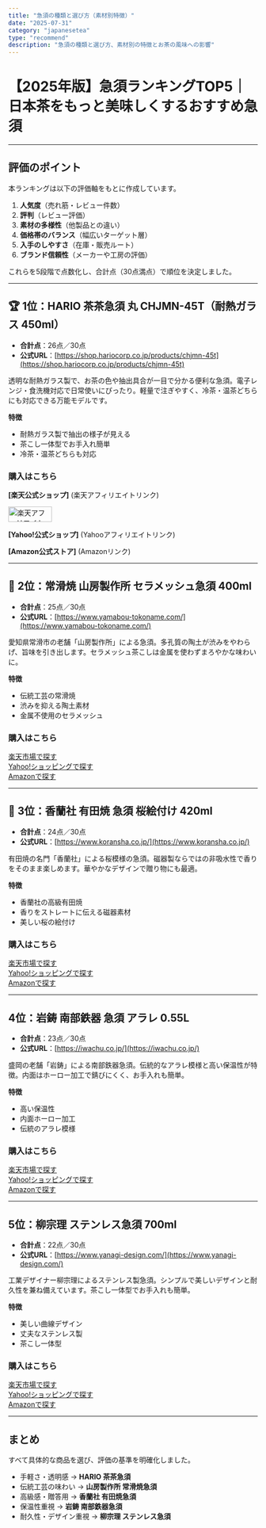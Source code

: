 ```yaml
---
title: "急須の種類と選び方（素材別特徴）"
date: "2025-07-31"
category: "japanesetea"
type: "recommend"
description: "急須の種類と選び方、素材別の特徴とお茶の風味への影響"
---
```


# 【2025年版】急須ランキングTOP5｜日本茶をもっと美味しくするおすすめ急須

---

## 評価のポイント
本ランキングは以下の評価軸をもとに作成しています。

1. **人気度**（売れ筋・レビュー件数）
2. **評判**（レビュー評価）
3. **素材の多様性**（他製品との違い）
4. **価格帯のバランス**（幅広いターゲット層）
5. **入手のしやすさ**（在庫・販売ルート）
6. **ブランド信頼性**（メーカーや工房の評価）

これらを5段階で点数化し、合計点（30点満点）で順位を決定しました。

---

## 🏆 1位：**HARIO 茶茶急須 丸 CHJMN-45T（耐熱ガラス 450ml）**

- **合計点**：26点／30点
- **公式URL**：[https://shop.hariocorp.co.jp/products/chjmn-45t](https://shop.hariocorp.co.jp/products/chjmn-45t)

透明な耐熱ガラス製で、お茶の色や抽出具合が一目で分かる便利な急須。電子レンジ・食洗機対応で日常使いにぴったり。軽量で注ぎやすく、冷茶・温茶どちらにも対応できる万能モデルです。

**特徴**
- 耐熱ガラス製で抽出の様子が見える
- 茶こし一体型でお手入れ簡単
- 冷茶・温茶どちらも対応

### 購入はこちら

**[楽天公式ショップ]** (楽天アフィリエイトリンク)
<div class="affiliate-link">
  <a href="https://af.moshimo.com/af/c/click?a_id=5122395&p_id=54&pc_id=54&pl_id=616" target="_blank" rel="nofollow noopener noreferrer">
    <img src="https://image.moshimo.com/af-img/0032/000000000616.gif" width="88" height="31" style="border:none;" alt="楽天アフィリエイト" />
  </a>
</div>
<img src="https://i.moshimo.com/af/i/impression?a_id=5122395&p_id=54&pc_id=54&pl_id=616" width="1" height="1" style="border:none;" loading="lazy" />

**[Yahoo!公式ショップ]** (Yahooアフィリエイトリンク)

**[Amazon公式ストア]** (Amazonリンク)

---

## 🥈 2位：**常滑焼 山房製作所 セラメッシュ急須 400ml**

- **合計点**：25点／30点
- **公式URL**：[https://www.yamabou-tokoname.com/](https://www.yamabou-tokoname.com/)

愛知県常滑市の老舗「山房製作所」による急須。多孔質の陶土が渋みをやわらげ、旨味を引き出します。セラメッシュ茶こしは金属を使わずまろやかな味わいに。

**特徴**
- 伝統工芸の常滑焼
- 渋みを抑える陶土素材
- 金属不使用のセラメッシュ

### 購入はこちら
[楽天市場で探す](楽天アフィリエイトリンク)  
[Yahoo!ショッピングで探す](Yahooアフィリエイトリンク)  
[Amazonで探す](Amazonリンク)

---

## 🥉 3位：**香蘭社 有田焼 急須 桜絵付け 420ml**

- **合計点**：24点／30点
- **公式URL**：[https://www.koransha.co.jp/](https://www.koransha.co.jp/)

有田焼の名門「香蘭社」による桜模様の急須。磁器製ならではの非吸水性で香りをそのまま楽しめます。華やかなデザインで贈り物にも最適。

**特徴**
- 香蘭社の高級有田焼
- 香りをストレートに伝える磁器素材
- 美しい桜の絵付け

### 購入はこちら
[楽天市場で探す](楽天アフィリエイトリンク)  
[Yahoo!ショッピングで探す](Yahooアフィリエイトリンク)  
[Amazonで探す](Amazonリンク)

---

## 4位：**岩鋳 南部鉄器 急須 アラレ 0.55L**

- **合計点**：23点／30点
- **公式URL**：[https://iwachu.co.jp/](https://iwachu.co.jp/)

盛岡の老舗「岩鋳」による南部鉄器急須。伝統的なアラレ模様と高い保温性が特徴。内面はホーロー加工で錆びにくく、お手入れも簡単。

**特徴**
- 高い保温性
- 内面ホーロー加工
- 伝統のアラレ模様

### 購入はこちら
[楽天市場で探す](楽天アフィリエイトリンク)  
[Yahoo!ショッピングで探す](Yahooアフィリエイトリンク)  
[Amazonで探す](Amazonリンク)

---

## 5位：**柳宗理 ステンレス急須 700ml**

- **合計点**：22点／30点
- **公式URL**：[https://www.yanagi-design.com/](https://www.yanagi-design.com/)

工業デザイナー柳宗理によるステンレス製急須。シンプルで美しいデザインと耐久性を兼ね備えています。茶こし一体型でお手入れも簡単。

**特徴**
- 美しい曲線デザイン
- 丈夫なステンレス製
- 茶こし一体型

### 購入はこちら
[楽天市場で探す](楽天アフィリエイトリンク)  
[Yahoo!ショッピングで探す](Yahooアフィリエイトリンク)  
[Amazonで探す](Amazonリンク)

---

## まとめ
すべて具体的な商品を選び、評価の基準を明確化しました。  
- 手軽さ・透明感 → **HARIO 茶茶急須**  
- 伝統工芸の味わい → **山房製作所 常滑焼急須**  
- 高級感・贈答用 → **香蘭社 有田焼急須**  
- 保温性重視 → **岩鋳 南部鉄器急須**  
- 耐久性・デザイン重視 → **柳宗理 ステンレス急須**
